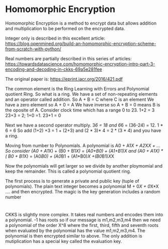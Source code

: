 # Homomorphic Encryption

Homomorphic Encryption is a method to encrypt data but allows addition and multiplication to be performed on the encrypted data.

Integer only is described in this excellent article:
https://blog.openmined.org/build-an-homomorphic-encryption-scheme-from-scratch-with-python/


Real numbers are partially described in this series of articles:
https://towardsdatascience.com/homomorphic-encryption-intro-part-3-encoding-and-decoding-in-ckks-69a5e281fee

The original paper is:
https://eprint.iacr.org/2016/421.pdf 

The common element is the Ring Learning with Errors and Polynomial quotient Ring.
So what is a ring.
We have a set of non-repeating elements and an operator called addition. So A + B  = C where C is an element
We have a zero element so A + 0 = A
We have inverse so A + B = 0 means B is the oposite of A.
Consider clock time which has a range 0 to 23.  1+2 = 3 23+3 = 2; 1+0 =1. 23+1 = 0

Next we have a second operator multiply.  3*6 = 18 and 6*6 = (36-24) = 12. 1 * 6 = 6 
So add (1+2) +3 = 1 + (2+3) and (2 * 3)* 4 = 2 * (3 * 4) and you have a ring.

Moving from number to Polynomials. A polynomial is A0 + A1*X + A2*X*X + ...
So consider (A0 + A1*X) +  (B0 + B1*X) = (A0+B0) + (A1+B1)*X 
and (A0 + A1*X) * ( B0 + B1*X) = (A0*B0) + (A0*B1 + (A1*B0)*X  +(B0*B1)*X*X

Now the polynomials will get larger so we divide by another ploymomial and keep the remainder.
This is called a polynomial quotient ring.

The first process is to generate a private and public key (tuple of polynomials).
The plain text integer becomes a polynomial M + 0*X + 0*X*X .... and then encrypted.
The magic is the key generation includes a random number 

#
CKKS is slightly more complex.
It takes real numbers and encodes them into a polynomial. 
-1 has roots so if our message is m1,m2,m3,m4 then we need a polynomial of the order  X^8 where the first, third, fifth and seventh roots 
when evaluated by the polynomial has the value m1,m2,m3,m4.
The polynomial is then encrypted similar to above. The only addition is mutiplication has a special key called the evaluation key.






